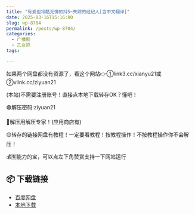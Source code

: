 ```yaml
---
title: "有爱但冷酷无情的抖S~失踪的经纪人[含中文翻译]"
date: 2025-03-16T15:16:00
slug: wp-8704
permalink: /posts/wp-8704/
categories:
  - 广播剧
  - 乙女抓
tags:

---
```


如果两个网盘都没有资源了，看这个网站👉①link3.cc/xianyu21或②vlink.cc/ziyuan21

(本站)不需要注册账号！直接点本地下载转存OK？懂吧！

🟢解压密码:ziyuan21

🔵解压用解压专家！(应用商店有)

🟡转存的链接网盘有教程！一定要看教程！按教程操作！不按教程操作你不会解压！

💰🈶能力的宝，可以点左下角赞赏支持一下网站运行

## 📦 下载链接
- [百度网盘](https://blziyuan21.com/pay-download/8704?key=d3ab50325c&down_id=0)
- [本地下载](https://blziyuan21.com/pay-download/8704?key=d3ab50325c&down_id=1)

